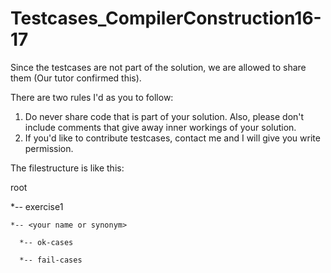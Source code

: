# Testcases_CompilerConstruction16-17

Since the testcases are not part of the solution, we are allowed to share them (Our tutor confirmed this).

There are two rules I'd as you to follow:

1. Do never share code that is part of your solution. Also, please don't include comments that give away inner workings of your solution.
2. If you'd like to contribute testcases, contact me and I will give you write permission.

The filestructure is like this:

root

  *-- exercise1
  
    *-- <your name or synonym>
    
      *-- ok-cases
      
      *-- fail-cases
